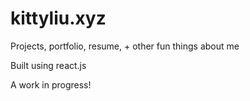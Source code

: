 # kittyliu.xyz

Projects, portfolio, resume, + other fun things about me

Built using react.js

A work in progress!
